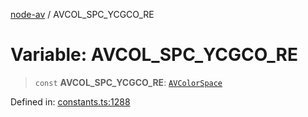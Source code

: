 [node-av](../globals.md) / AVCOL\_SPC\_YCGCO\_RE

# Variable: AVCOL\_SPC\_YCGCO\_RE

> `const` **AVCOL\_SPC\_YCGCO\_RE**: [`AVColorSpace`](../type-aliases/AVColorSpace.md)

Defined in: [constants.ts:1288](https://github.com/seydx/av/blob/f8631fc881b394300b1479f511d55cf1c370a87f/src/constants/constants.ts#L1288)
